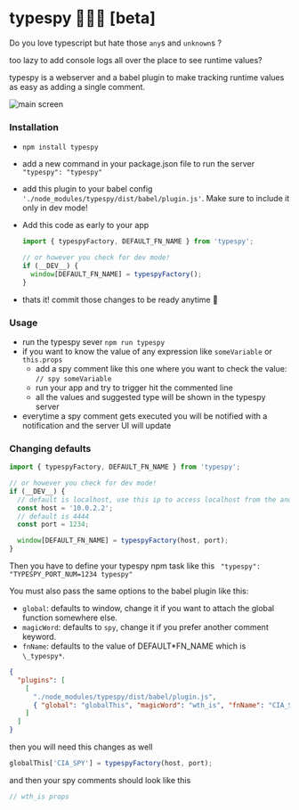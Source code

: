 # typespy 🕵🏻‍♂️ [beta]

Do you love typescript but hate those `any`s and `unknown`s ?

too lazy to add console logs all over the place to see runtime values?

typespy is a webserver and a babel plugin to make tracking runtime values as easy as adding a single comment.

![main screen](https://raw.githubusercontent.com/a7madgamal/typespy/master/screenshot_main.png)

### Installation

- `npm install typespy`
- add a new command in your package.json file to run the server `"typespy": "typespy"`
- add this plugin to your babel config `'./node_modules/typespy/dist/babel/plugin.js'`. Make sure to include it only in dev mode!
- Add this code as early to your app

  ```typescript
  import { typespyFactory, DEFAULT_FN_NAME } from 'typespy';

  // or however you check for dev mode!
  if (__DEV__) {
    window[DEFAULT_FN_NAME] = typespyFactory();
  }
  ```

- thats it! commit those changes to be ready anytime 🎉

### Usage

- run the typespy sever `npm run typespy`
- if you want to know the value of any expression like `someVariable` or `this.props`
  - add a spy comment like this one where you want to check the value: `// spy someVariable`
  - run your app and try to trigger hit the commented line
  - all the values and suggested type will be shown in the typespy server
- everytime a spy comment gets executed you will be notified with a notification and the server UI will update

### Changing defaults

```typescript
import { typespyFactory, DEFAULT_FN_NAME } from 'typespy';

// or however you check for dev mode!
if (__DEV__) {
  // default is localhost, use this ip to access localhost from the android emulator for example
  const host = '10.0.2.2';
  // default is 4444
  const port = 1234;

  window[DEFAULT_FN_NAME] = typespyFactory(host, port);
}
```

Then you have to define your typespy npm task like this ` "typespy": "TYPESPY_PORT_NUM=1234 typespy"`

You must also pass the same options to the babel plugin like this:

- `global`: defaults to window, change it if you want to attach the global function somewhere else.
- `magicWord`: defaults to `spy`, change it if you prefer another comment keyword.
- `fnName`: defaults to the value of DEFAULT*FN_NAME which is `\_typespy*`.

```json
{
  "plugins": [
    [
      "./node_modules/typespy/dist/babel/plugin.js",
      { "global": "globalThis", "magicWord": "wth_is", "fnName": "CIA_SPY" }
    ]
  ]
}
```

then you will need this changes as well

```typescript
globalThis['CIA_SPY'] = typespyFactory(host, port);
```

and then your spy comments should look like this

```js
// wth_is props
```
